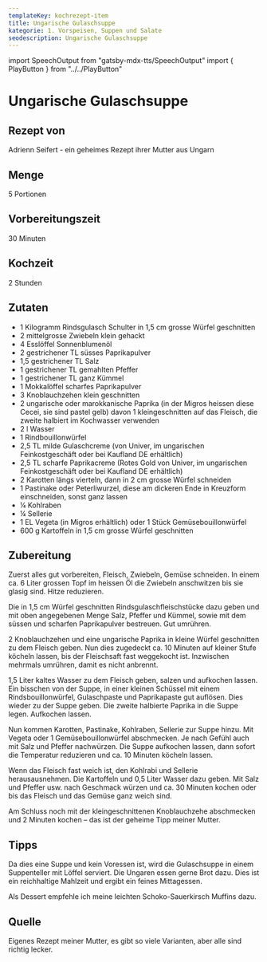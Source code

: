 ```yaml
---
templateKey: kochrezept-item
title: Ungarische Gulaschsuppe
kategorie: 1. Vorspeisen, Suppen und Salate
seodescription: Ungarische Gulaschsuppe
---
```

import SpeechOutput from "gatsby-mdx-tts/SpeechOutput"
import { PlayButton } from "../../PlayButton"

<SpeechOutput id="kochrezept-adrienn-seifert-gulaschsuppe-teil-1" customPlayButton={PlayButton}>

# Ungarische Gulaschsuppe

## Rezept von
Adrienn Seifert - ein geheimes Rezept ihrer Mutter aus Ungarn

## Menge
5 Portionen

## Vorbereitungszeit
30 Minuten
## Kochzeit
2 Stunden

## Zutaten
- 1 Kilogramm Rindsgulasch Schulter in 1,5 cm grosse Würfel geschnitten
- 2 mittelgrosse Zwiebeln klein gehackt
- 4 Esslöffel Sonnenblumenöl
- 2 gestrichener TL süsses Paprikapulver
- 1,5 gestrichener TL Salz 
- 1 gestrichener TL gemahlten Pfeffer 
- 1 gestrichener TL ganz Kümmel
- 1 Mokkalöffel scharfes Paprikapulver 
- 3 Knoblauchzehen klein geschnitten 
- 2 ungarische oder marokkanische Paprika (in der Migros heissen diese Cecei, sie sind pastel gelb) davon 1 kleingeschnitten auf das Fleisch, die zweite halbiert im Kochwasser verwenden
- 2 l Wasser 
- 1 Rindbouillonwürfel 
- 2,5 TL milde Gulaschcreme (von Univer, im ungarischen Feinkostgeschäft oder bei Kaufland DE erhältlich)  
- 2,5 TL scharfe Paprikacreme (Rotes Gold von Univer,  im ungarischen Feinkostgeschäft oder bei Kaufland DE erhältlich)  
- 2 Karotten längs vierteln, dann in 2 cm grosse Würfel schneiden
- 1 Pastinake oder Peterliwurzel, diese am dickeren Ende in Kreuzform einschneiden, sonst ganz lassen
- ¼ Kohlraben 
- ¼ Sellerie
- 1 EL Vegeta (in Migros erhältlich) oder 1 Stück Gemüsebouillonwürfel
- 600 g Kartoffeln in 1,5 cm grosse Würfel geschnitten

</SpeechOutput>

<SpeechOutput id="kochrezept-adrienn-seifert-gulaschsuppe-teil-2" customPlayButton={PlayButton}>

## Zubereitung
Zuerst alles gut vorbereiten, Fleisch, Zwiebeln, Gemüse schneiden. 
In einem ca. 6 Liter grossen Topf im heissen Öl die Zwiebeln anschwitzen bis sie glasig sind. Hitze reduzieren.

Die in 1,5 cm Würfel geschnitten Rindsgulaschfleischstücke dazu geben und mit oben angegebenen Menge Salz, Pfeffer und Kümmel, sowie mit dem süssen und scharfen Paprikapulver bestreuen. Gut umrühren.

2 Knoblauchzehen und eine ungarische Paprika in kleine Würfel geschnitten zu dem Fleisch geben. 
Nun dies zugedeckt ca. 10 Minuten auf kleiner Stufe köcheln lassen, bis der Fleischsaft fast weggekocht ist. Inzwischen mehrmals umrühren, damit es nicht anbrennt.

1,5 Liter kaltes Wasser zu dem Fleisch geben, salzen und aufkochen lassen. Ein bisschen von der Suppe, in einer kleinen Schüssel mit einem Rindsbouillonwürfel, Gulaschpaste und Paprikapaste gut auflösen. Dies wieder zu der Suppe geben. Die zweite halbierte Paprika in die Suppe legen. Aufkochen lassen. 

Nun kommen Karotten, Pastinake, Kohlraben, Sellerie zur Suppe hinzu. Mit Vegeta oder 1 Gemüsebouillonwürfel abschmecken. Je nach Gefühl auch mit Salz und Pfeffer nachwürzen. 
Die Suppe aufkochen lassen, dann sofort die Temperatur reduzieren und ca. 10 Minuten köcheln lassen. 

Wenn das Fleisch fast weich ist, den Kohlrabi und Sellerie herausausnehmen. Die Kartoffeln und 0,5 Liter Wasser dazu geben. Mit Salz und Pfeffer usw. nach Geschmack würzen und ca. 30 Minuten kochen oder bis das Fleisch und das Gemüse ganz weich sind.  

Am Schluss noch mit der kleingeschnittenen Knoblauchzehe abschmecken und 2 Minuten kochen – das ist der geheime Tipp meiner Mutter.  

## Tipps
Da dies eine Suppe und kein Voressen ist, wird die Gulaschsuppe in einem Suppenteller mit Löffel serviert. Die Ungaren essen gerne Brot dazu. Dies ist ein reichhaltige Mahlzeit und ergibt ein feines Mittagessen. 

Als Dessert empfehle ich meine leichten Schoko-Sauerkirsch Muffins dazu.

## Quelle
Eigenes Rezept meiner Mutter, es gibt so viele Varianten, aber alle sind richtig lecker.

</SpeechOutput>